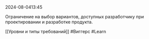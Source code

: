 
 2024-08-0413:45

Ограничение на выбор вариантов, доступных разработчику при проектировании и разработке продукта.



[[Уровни и типы требований]]
#Виггерс 
#Learn